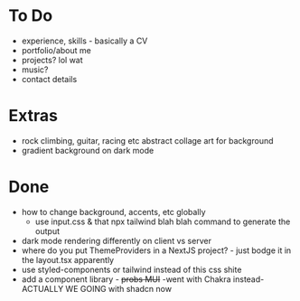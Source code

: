 # To Do
- experience, skills - basically a CV
- portfolio/about me
- projects? lol wat
- music?
- contact details

# Extras
- rock climbing, guitar, racing etc abstract collage art for background
- gradient background on dark mode

# Done
- how to change background, accents, etc globally
    - use input.css & that npx tailwind blah blah command to generate the output
- dark mode rendering differently on client vs server
- where do you put ThemeProviders in a NextJS project? - just bodge it in the layout.tsx apparently
- use styled-components or tailwind instead of this css shite
- add a component library - ~~probs MUI~~ -went with Chakra instead- ACTUALLY WE GOING with shadcn now
